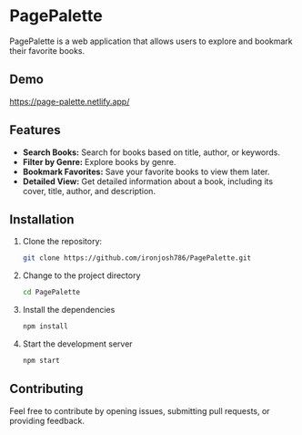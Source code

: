 # PagePalette

PagePalette is a web application that allows users to explore and bookmark their favorite books.

## Demo

https://page-palette.netlify.app/

## Features

- **Search Books:** Search for books based on title, author, or keywords.
- **Filter by Genre:** Explore books by genre.
- **Bookmark Favorites:** Save your favorite books to view them later.
- **Detailed View:** Get detailed information about a book, including its cover, title, author, and description.

## Installation

1. Clone the repository:

   ```bash
   git clone https://github.com/ironjosh786/PagePalette.git

2. Change to the project directory

   ```bash
   cd PagePalette

3. Install the dependencies

   ```bash
   npm install

4. Start the development server

   ```bash
   npm start

## Contributing
Feel free to contribute by opening issues, submitting pull requests, or providing feedback.
